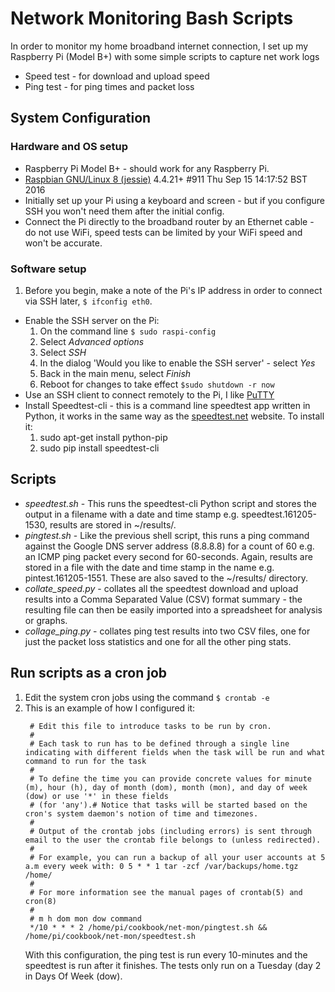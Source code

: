 # Network Monitoring Bash Scripts
 
In order to monitor my home broadband internet connection, I set up my
Raspberry Pi (Model B+) with some simple scripts to capture net work logs
- Speed test - for download and upload speed
- Ping test - for ping times and packet loss

## System Configuration 
### Hardware and OS setup
* Raspberry Pi Model B+ - should work for any Raspberry Pi.
* [Raspbian GNU/Linux 8 (jessie)](http://www.raspbian.org)  4.4.21+ #911 Thu Sep 15 14:17:52 BST 2016 
* Initially set up your Pi using a keyboard and screen - but if you configure
  SSH you won't need them after the initial config.
* Connect the Pi directly to the broadband router by an Ethernet cable - do
  not use WiFi, speed tests can be limited by your WiFi speed and won't be
  accurate.

### Software setup
1. Before you begin, make a note of the Pi's IP address in order to connect
   via SSH later, `$ ifconfig eth0`. 
* Enable the SSH server on the Pi:
    1. On the command line `$ sudo raspi-config`
    2. Select *Advanced options*
    3. Select *SSH* 
    4. In the dialog  'Would you like to enable the SSH server' - select *Yes*
    5. Back in the main menu, select *Finish* 
    6. Reboot for changes to take effect `$sudo shutdown -r now`
* Use an SSH client to connect remotely to the Pi, I like [PuTTY](https://www.chiark.greenend.org.uk/$sgtatham/putty/)
* Install Speedtest-cli - this is a command line speedtest app written in Python, it works in the same way as the [speedtest.net](http://www.speedtest.net) website. To install it:
    1. sudo apt-get install python-pip
    2. sudo pip install speedtest-cli

## Scripts

* *speedtest.sh* - This runs the speedtest-cli Python script and stores the 
  output in a filename with a date and time stamp e.g. speedtest.161205-1530,
  results are stored in ~/results/.
* *pingtest.sh* - Like the previous shell script, this runs a ping command 
  against the Google DNS server address (8.8.8.8) for a count of 60 e.g. an 
  ICMP ping packet every second for 60-seconds. Again, results are stored 
  in a file with the date and time stamp in the name e.g. 
  pintest.161205-1551. These are also saved to the ~/results/ directory.
* *collate_speed.py* - collates all the speedtest download and upload results
  into a Comma Separated Value (CSV) format summary - the resulting file can 
  then be easily imported into a spreadsheet for analysis or graphs.
* *collage_ping.py* - collates ping test results into two CSV files, one for
  just the packet loss statistics and one for all the other ping stats.

## Run scripts as a cron job
1. Edit the system cron jobs using the command `$ crontab -e`
2. This is an example of how I configured it:
   ```
    # Edit this file to introduce tasks to be run by cron.
    # 
    # Each task to run has to be defined through a single line indicating with different fields when the task will be run and what command to run for the task
    # 
    # To define the time you can provide concrete values for minute (m), hour (h), day of month (dom), month (mon), and day of week (dow) or use '*' in these fields 
    # (for 'any').# Notice that tasks will be started based on the cron's system daemon's notion of time and timezones.
    # 
    # Output of the crontab jobs (including errors) is sent through email to the user the crontab file belongs to (unless redirected).
    # 
    # For example, you can run a backup of all your user accounts at 5 a.m every week with: 0 5 * * 1 tar -zcf /var/backups/home.tgz /home/
    # 
    # For more information see the manual pages of crontab(5) and cron(8)
    # 
    # m h dom mon dow command
    */10 * * * 2 /home/pi/cookbook/net-mon/pingtest.sh && /home/pi/cookbook/net-mon/speedtest.sh
   ```
   With this configuration, the ping test is run every 10-minutes and the
   speedtest is run after it finishes. The tests only run on a Tuesday 
   (day 2 in Days Of Week (dow).

